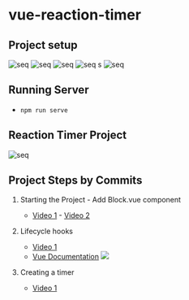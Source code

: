 # vue-reaction-timer

## Project setup

![seq](https://i.imgur.com/xfpi0GF.png)
![seq](https://i.imgur.com/uc6d1IA.png)
![seq](https://i.imgur.com/Fwq3vQR.png)
![seq](https://i.imgur.com/hNQUtN6.png) s
![seq](https://i.imgur.com/eSiMpkK.png)

## Running Server

- `npm run serve`

## Reaction Timer Project

![seq](https://i.imgur.com/CRdzovi.png)

## Project Steps by Commits

1. Starting the Project - Add Block.vue component

   - [Video 1](https://youtu.be/DHHwaSWFoM0) - [Video 2](https://youtu.be/-v4SAZjhyus)

1. Lifecycle hooks

   - [Video 1](https://youtu.be/bblVZH-LpI8)
   - [Vue Documentation](https://v3.vuejs.org/guide/instance.html#lifecycle-diagram)
     ![](https://i.imgur.com/U68qSpK.png)

1. Creating a timer
   - [Video 1](https://youtu.be/kUiI0FPZ3rY)
